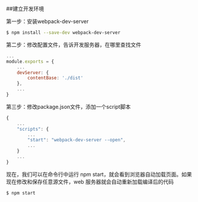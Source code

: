 ##建立开发环境

第一步：安装webpack-dev-server

```bash
$ npm install --save-dev webpack-dev-server
```

第二步：修改配置文件，告诉开发服务器，在哪里查找文件

```javascript
...
module.exports = {
	...
	devServer: {
		contentBase: './dist'
	},
	...
}
```

第三步：修改package.json文件，添加一个script脚本

```javascript
{
	...
	"scripts": {
		...
		"start": "webpack-dev-server --open",
		...
	}
	...
}
```

现在，我们可以在命令行中运行 npm start，就会看到浏览器自动加载页面。如果现在修改和保存任意源文件，web 服务器就会自动重新加载编译后的代码

```bash
$ npm start
```

